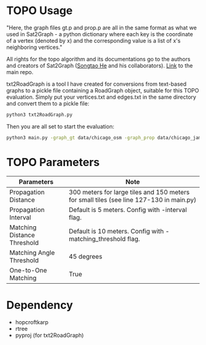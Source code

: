 # TOPO Usage

"Here, the graph files gt.p and prop.p are all in the same format as what we used in Sat2Graph - a python dictionary where each key is the coordinate of a vertex (denoted by x) and the corresponding value is a list of x's neighboring vertices."  

All rights for the topo algorithm and its documentations go to the authors and creators of Sat2Graph ([Songtao He](https://github.com/songtaohe/) and his collaborators). [Link](https://github.com/songtaohe/Sat2Graph) to the main repo.

txt2RoadGraph is a tool I have created for conversions from text-based graphs to a pickle file containing a RoadGraph object, suitable for this TOPO evaluation.
Simply put your vertices.txt and edges.txt in the same directory and convert them to a pickle file:
```bash
python3 txt2RoadGraph.py
```

 Then you are all set to start the evaluation:
```bash
python3 main.py -graph_gt data/chicago_osm -graph_prop data/chicago_james -output toporesult.txt
```


# TOPO Parameters
Parameters | Note
--------------------- | -------------
Propagation Distance  | 300 meters for large tiles and 150 meters for small tiles (see line 127-130 in main.py)
Propagation Interval  | Default is 5 meters. Config with -interval flag.
Matching Distance Threshold | Default is 10 meters. Config with -matching_threshold flag.
Matching Angle Threshold | 45 degrees
One-to-One Matching | True


# Dependency
* hopcroftkarp
* rtree
* pyproj (for txt2RoadGraph)
